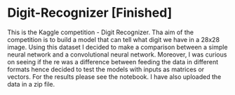# Digit-Recognizer [Finished]

This is the Kaggle competition - Digit Recognizer. Tha aim of the competition is to build a model that can tell what digit we have in a 28x28 image. Using this dataset I decided to make a comparison between a simple neural network and a convolutional neural network. Moreover, I was curious on seeing if the re was a difference between feeding the data in different formats hence decided to test the models with inputs as matrices or vectors. For the results please see the notebook. I have also uploaded the data in a zip file. 
